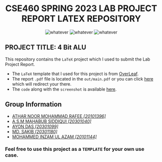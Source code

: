 <link rel="stylesheet" type="text/css" href="styles.css">

<h1 align="center">
CSE460 SPRING 2023 LAB PROJECT REPORT LATEX REPOSITORY
</h1> 
<p align="center">

<img src="https://img.shields.io/badge/texlive-2022-orange"  alt="whatever">
<img src="https://img.shields.io/badge/texify-idea-red"  alt="whatever">
<img src="https://img.shields.io/bower/l/bootstrap?color=blue&label=LICENSE"  alt="whatever">

</p>

## PROJECT TITLE: 4 Bit ALU

This repository contains the `LaTeX` project which I used to submit the Lab Project Report.

* The `LaTeX` template that I used for this project is from
  [OverLeaf](https://www.overleaf.com/latex/templates/ieee-conference-template/grfzhhncsfqn).
* The report `.pdf` file is located in the `out/main.pdf` or you
  can click [here](out/main.pdf) which will redirect your there.
* The `code` along with the `screenshot` is available [here](https://github.com/Inmoresentum/CSE460GroupProject).

## Group Information

* [ATHAR NOOR MOHAMMAD RAFEE _\[20101396\]_](https://github.com/Inmoresentum/)
* [A.S.M MAHABUB SIDDIQUI _\[20301040\]_](https://www.facebook.com/saakib.33)
* [AYON DAS _\[20301099\]_](https://www.facebook.com/ayondas.dhrubo)
* [MD. SAKIB _\[20301180\]_](https://www.facebook.com/profile.php?id=100010446792529)
* [MOHAMMED INZAM UL AZAM _\[20101144\]_](https://www.facebook.com/inzamulazameron)

### Feel free to use this project as a `TEMPLATE` for your own use case.